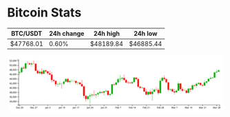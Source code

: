 # Bitcoin Stats

BTC/USDT|24h change|24h high|24h low|
|---|---|---|---|
|$47768.01|0.60%|$48189.84|$46885.44|

<img src="./chart.svg">
